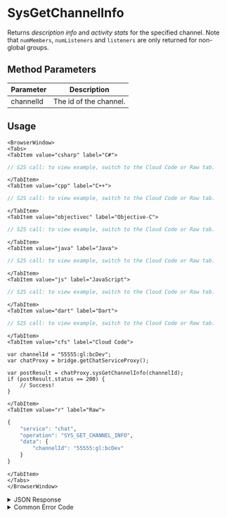 # SysGetChannelInfo

Returns _description info_ and _activity stats_ for the specified channel. Note that `numMembers`, `numListeners` and `listeners` are only returned for non-global groups.

<PartialServop service_name="chat" operation_name="SYS_GET_CHANNEL_INFO" />

## Method Parameters

| Parameter | Description            |
| --------- | ---------------------- |
| channelId | The id of the channel. |

## Usage

```mdx-code-block
<BrowserWindow>
<Tabs>
<TabItem value="csharp" label="C#">
```

```csharp
// S2S call: to view example, switch to the Cloud Code or Raw tab.
```

```mdx-code-block
</TabItem>
<TabItem value="cpp" label="C++">
```

```cpp
// S2S call: to view example, switch to the Cloud Code or Raw tab.
```

```mdx-code-block
</TabItem>
<TabItem value="objectivec" label="Objective-C">
```

```objectivec
// S2S call: to view example, switch to the Cloud Code or Raw tab.
```

```mdx-code-block
</TabItem>
<TabItem value="java" label="Java">
```

```java
// S2S call: to view example, switch to the Cloud Code or Raw tab.
```

```mdx-code-block
</TabItem>
<TabItem value="js" label="JavaScript">
```

```javascript
// S2S call: to view example, switch to the Cloud Code or Raw tab.
```

```mdx-code-block
</TabItem>
<TabItem value="dart" label="Dart">
```

```dart
// S2S call: to view example, switch to the Cloud Code or Raw tab.
```

```mdx-code-block
</TabItem>
<TabItem value="cfs" label="Cloud Code">
```

```cfscript
var channelId = "55555:gl:bcDev";
var chatProxy = bridge.getChatServiceProxy();

var postResult = chatProxy.sysGetChannelInfo(channelId);
if (postResult.status == 200) {
    // Success!
}
```

```mdx-code-block
</TabItem>
<TabItem value="r" label="Raw">
```

```r
{
	"service": "chat",
	"operation": "SYS_GET_CHANNEL_INFO",
	"data": {
		"channelId": "55555:gl:bcDev"
	}
}
```

```mdx-code-block
</TabItem>
</Tabs>
</BrowserWindow>
```

<details>
<summary>JSON Response</summary>

```json
{
    "status": 200,
    "data": {
        "id": "55555:gl:<%= data.branding.productName %>Dev",
        "type": "gl",
        "code": "<%= data.branding.productName %>Dev",
        "name": "<%= data.branding.productName %> dev",
        "desc": "For discussing <%= data.branding.productName %> development status",
        "stats": {
            "messageCount": 25
        }
    }
}
```

</details>

<details>
<summary>Common Error Code</summary>

### Status Codes

| Code  | Name                    | Description                          |
| ----- | ----------------------- | ------------------------------------ |
| 40346 | CHAT_INVALID_CHANNEL_ID | The channel id provided is invalid.  |
| 40601 | RTT_NOT_ENABLED         | RTT must be enabled for this feature |
| 40616 | CLOUD_CODE_ONLY         | Method only available via cloud code |

</details>
